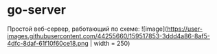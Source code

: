 # go-server

Простой веб-сервер, работающий по схеме:
![image](https://user-images.githubusercontent.com/44255660/159517853-3ddd4a86-8af5-4dfc-8daf-61f10f60ce18.png | width = 250)
